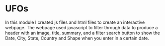 # UFOs
In this module I created js files and html files to create an interactive webpage. The webpage used javascript to filter through data to produce a header with an image, title, summary, and a filter search button to show the Date, City, State, Country and Shape when you enter in a certain date.
